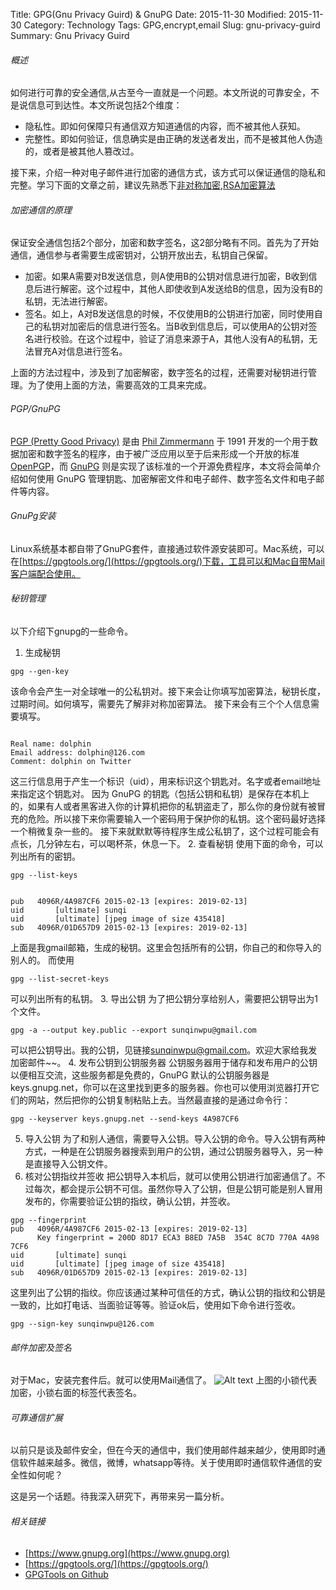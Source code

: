 Title: GPG(Gnu Privacy Guird) & GnuPG
Date: 2015-11-30
Modified: 2015-11-30
Category: Technology
Tags: GPG,encrypt,email
Slug: gnu-privacy-guird
Summary: Gnu Privacy Guird

###### 概述
如何进行可靠的安全通信,从古至今一直就是一个问题。本文所说的可靠安全，不是说信息可到达性。本文所说包括2个维度：
- 隐私性。即如何保障只有通信双方知道通信的内容，而不被其他人获知。
- 完整性。即如何验证，信息确实是由正确的发送者发出，而不是被其他人伪造的，或者是被其他人篡改过。

接下来，介绍一种对电子邮件进行加密的通信方式，该方式可以保证通信的隐私和完整。学习下面的文章之前，建议先熟悉下[非对称加密](https://zh.wikipedia.org/wiki/%E5%85%AC%E5%BC%80%E5%AF%86%E9%92%A5%E5%8A%A0%E5%AF%86),[RSA加密算法](https://zh.wikipedia.org/wiki/RSA%E5%8A%A0%E5%AF%86%E6%BC%94%E7%AE%97%E6%B3%95)

###### 加密通信的原理
保证安全通信包括2个部分，加密和数字签名，这2部分略有不同。首先为了开始通信，通信参与者需要生成密钥对，公钥开放出去，私钥自己保留。
- 加密。如果A需要对B发送信息，则A使用B的公钥对信息进行加密，B收到信息后进行解密。这个过程中，其他人即使收到A发送给B的信息，因为没有B的私钥，无法进行解密。
- 签名。如上，A对B发送信息的时候，不仅使用B的公钥进行加密，同时使用自己的私钥对加密后的信息进行签名。当B收到信息后，可以使用A的公钥对签名进行校验。在这个过程中，验证了消息来源于A，其他人没有A的私钥，无法冒充A对信息进行签名。

上面的方法过程中，涉及到了加密解密，数字签名的过程，还需要对秘钥进行管理。为了使用上面的方法，需要高效的工具来完成。

###### PGP/GnuPG
[PGP (Pretty Good Privacy)](http://archboy.org/2013/04/18/gnupg-pgp-encrypt-decrypt-message-and-email-and-digital-signing-easy-tutorial/%EF%BC%88http://en.wikipedia.org/wiki/Pretty_Good_Privacy%EF%BC%89) 是由 [Phil Zimmermann](https://en.wikipedia.org/wiki/Phil_Zimmermann) 于 1991 开发的一个用于数据加密和数字签名的程序，由于被广泛应用以至于后来形成一个开放的标准 [OpenPGP](www.openpgp.org)，而 [GnuPG](www.gnupg.org) 则是实现了该标准的一个开源免费程序，本文将会简单介绍如何使用 GnuPG 管理钥匙、加密解密文件和电子邮件、数字签名文件和电子邮件等内容。
###### GnuPg安装
Linux系统基本都自带了GnuPG套件，直接通过软件源安装即可。Mac系统，可以在[https://gpgtools.org/](https://gpgtools.org/)下载，工具可以和Mac自带Mail客户端配合使用。
###### 秘钥管理
以下介绍下gnupg的一些命令。
1. 生成秘钥
<pre><code>gpg --gen-key</code></pre>
该命令会产生一对全球唯一的公私钥对。接下来会让你填写加密算法，秘钥长度，过期时间。如何填写，需要先了解非对称加密算法。
接下来会有三个个人信息需要填写。
<pre><code>
Real name: dolphin
Email address: dolphin@126.com
Comment: dolphin on Twitter
</code></pre>
这三行信息用于产生一个标识（uid），用来标识这个钥匙对。名字或者email地址来指定这个钥匙对。
因为 GnuPG 的钥匙（包括公钥和私钥）是保存在本机上的，如果有人或者黑客进入你的计算机把你的私钥盗走了，那么你的身份就有被冒充的危险。所以接下来你需要输入一个密码用于保护你的私钥。这个密码最好选择一个稍微复杂一些的。
接下来就默默等待程序生成公私钥了，这个过程可能会有点长，几分钟左右，可以喝杯茶，休息一下。
2. 查看秘钥
使用下面的命令，可以列出所有的密钥。
<pre><code>gpg --list-keys</code></pre>
<pre><code>
pub   4096R/4A987CF6 2015-02-13 [expires: 2019-02-13]
uid       [ultimate] sunqi <sunqinwpu@gmail.com>
uid       [ultimate] [jpeg image of size 435418]
sub   4096R/01D657D9 2015-02-13 [expires: 2019-02-13]
</code></pre>
上面是我gmail邮箱，生成的秘钥。这里会包括所有的公钥，你自己的和你导入的别人的。
而使用
<pre><code>gpg --list-secret-keys</code></pre>
可以列出所有的私钥。
3. 导出公钥
为了把公钥分享给别人，需要把公钥导出为1个文件。
<pre><code>gpg -a --output key.public --export sunqinwpu@gmail.com</code></pre>
可以把公钥导出。我的公钥，见链接[sunqinwpu@gmail.com](https://libereco.cn/sunqinwpu@gmail.gpg)。欢迎大家给我发加密邮件~~。
4. 发布公钥到公钥服务器
公钥服务器用于储存和发布用户的公钥以便相互交流，这些服务都是免费的，GnuPG 默认的公钥服务器是 keys.gnupg.net，你可以在这里找到更多的服务器。你也可以使用浏览器打开它们的网站，然后把你的公钥复制粘贴上去。当然最直接的是通过命令行：
<pre><code>gpg --keyserver keys.gnupg.net --send-keys 4A987CF6</code></pre>
5. 导入公钥
为了和别人通信，需要导入公钥。导入公钥的命令。导入公钥有两种方式，一种是在公钥服务器搜索到用户的公钥，通过公钥服务器导入，另一种是直接导入公钥文件。
6. 核对公钥指纹并签收
把公钥导入本机后，就可以使用公钥进行加密通信了。不过每次，都会提示公钥不可信。虽然你导入了公钥，但是公钥可能是别人冒用发布的，你需要验证公钥的指纹，确认公钥，并签收。
<pre><code>gpg --fingerprint
pub   4096R/4A987CF6 2015-02-13 [expires: 2019-02-13]
      Key fingerprint = 200D 8D17 ECA3 B8ED 7A5B  354C 8C7D 770A 4A98 7CF6
uid       [ultimate] sunqi <sunqinwpu@gmail.com>
uid       [ultimate] [jpeg image of size 435418]
sub   4096R/01D657D9 2015-02-13 [expires: 2019-02-13]
</code></pre>
这里列出了公钥的指纹。你应该通过某种可信任的方式，确认公钥的指纹和公钥是一致的，比如打电话、当面验证等等。验证ok后，使用如下命令进行签收。
<pre><code>gpg --sign-key sunqinwpu@126.com</code></pre>

###### 邮件加密及签名
对于Mac，安装完套件后。就可以使用Mail通信了。
![Alt text](https://libereco.cn/pictures/5296c5062412f590f09bec481ccadf56.png)
上图的小锁代表加密，小锁右面的标签代表签名。
###### 可靠通信扩展
以前只是谈及邮件安全，但在今天的通信中，我们使用邮件越来越少，使用即时通信软件越来越多。微信，微博，whatsapp等待。关于使用即时通信软件通信的安全性如何呢？

这是另一个话题。待我深入研究下，再带来另一篇分析。

###### 相关链接
- [https://www.gnupg.org](https://www.gnupg.org)
- [https://gpgtools.org/](https://gpgtools.org/)
- [GPGTools on Github](https://github.com/GPGTools/MacGPG2)
